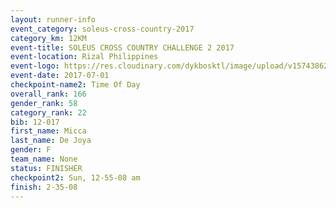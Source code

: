 ```yaml
---
layout: runner-info 
event_category: soleus-cross-country-2017 
category_km: 12KM 
event-title: SOLEUS CROSS COUNTRY CHALLENGE 2 2017 
event-location: Rizal Philippines 
event-logo: https://res.cloudinary.com/dykbosktl/image/upload/v1574386221/Logo/profile_photo_kq3r4d.jpg 
event-date: 2017-07-01 
checkpoint-name2: Time Of Day 
overall_rank: 166
gender_rank: 58
category_rank: 22
bib: 12-017
first_name: Micca
last_name: De Joya
gender: F
team_name: None
status: FINISHER
checkpoint2: Sun, 12-55-08 am
finish: 2-35-08
---
```

